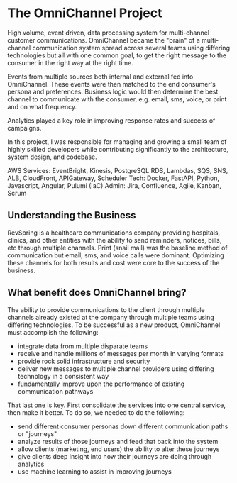 # The OmniChannel Project
High volume, event driven, data processing system for multi-channel customer communications.  OmniChannel became the "brain" of a multi-channel communication system spread across several teams using differing technologies but all with one common goal, to get the right message to the consumer in the right way at the right time.

Events from multiple sources both internal and external fed into OmniChannel.  These events were then matched to the end consumer's persona and preferences.  Business logic would then determine the best channel to communicate with the consumer, e.g. email, sms, voice, or print and on what frequency.

Analytics played a key role in improving response rates and success of campaigns.

In this project, I was responsible for managing and growing a small team of highly skilled developers while contributing significantly to the architecture, system design, and codebase.

AWS Services: EventBright, Kinesis, PostgreSQL RDS, Lambdas, SQS, SNS, ALB, CloudFront, APIGateway, Scheduler
Tech: Docker, FastAPI, Python, Javascript, Angular, Pulumi (IaC)
Admin: Jira, Confluence, Agile, Kanban, Scrum

## Understanding the Business

RevSpring is a healthcare communications company providing hospitals, clinics, and other entities with the ability to send reminders, notices, bills, etc through multiple channels.  Print (snail mail) was the baseline method of communication but email, sms, and voice calls were dominant.  Optimizing these channels for both results and cost were core to the success of the business.

## What benefit does OmniChannel bring?

The ability to provide communications to the client through multiple channels already existed at the company through multiple teams using differing technologies.  To be successful as a new product, OmniChannel must accomplish the following:

- integrate data from multiple disparate teams
- receive and handle millions of messages per month in varying formats
- provide rock solid infrastructure and security
- deliver new messages to multiple channel providers using differing technology in a consistent way
- fundamentally improve upon the performance of existing communication pathways

That last one is key.  First consolidate the services into one central service, then make it better.  To do so, we needed to do the following:

- send different consumer personas down different communication paths or "journeys"
- analyze results of those journeys and feed that back into the system
- allow clients (marketing, end users) the ability to alter these journeys
- give clients deep insight into how their journeys are doing through analytics
- use machine learning to assist in improving journeys

<!--
## Architecture

A high volume, highly performant, serverless, event-driven architecture was created to meets the needs of the project.

![Event Driven Architecture](images/architecture.png)
|:--:| 
| *All architecture is built and managed through Pulumi/Python for IaC.* |
-->
